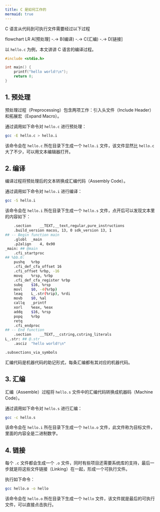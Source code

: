 ```yaml
---
title: C 是如何工作的
mermaid: true
---
```


C 语言从代码到可执行文件需要经过以下过程

<div class="mermaid">
flowchart LR
  A[预处理] -.-> B(编译) -.-> C(汇编) -.-> D[链接]
</div>

以 `hello.c` 为例，本文讲讲 C 语言的编译过程。

```c
#include <stdio.h>

int main() {
    printf("hello world!\n");
    return 0;
}
```

## 1. 预处理

预处理过程（Preprocessing）包含两项工作：引入头文件（Include Header）和拓展宏（Expand Macro）。

通过调用如下命令对 `hello.c` 进行预处理：

```bash
gcc -E hello.c > hello.i
```

该命令会在 `hello.c` 所在目录下生成一个 `hello.i` 文件，该文件显然比 `hello.c` 大了不少，可以用文本编辑器打开。

## 2. 编译

编译过程将预处理后的文本转换成汇编代码（Assembly Code）。

通过调用如下命令对 `hello.i` 进行编译：

```bash
gcc -S hello.i
```

该命令会在 `hello.i` 所在目录下生成一个 `hello.s` 文件，点开后可以发现文本里的内容如下：

```bash
	.section	__TEXT,__text,regular,pure_instructions
	.build_version macos, 13, 0	sdk_version 13, 1
## -- Begin function main
	.globl	_main                
	.p2align	4, 0x90
_main: ## @main
	.cfi_startproc
## %bb.0:
	pushq	%rbp
	.cfi_def_cfa_offset 16
	.cfi_offset %rbp, -16
	movq	%rsp, %rbp
	.cfi_def_cfa_register %rbp
	subq	$16, %rsp
	movl	$0, -4(%rbp)
	leaq	L_.str(%rip), %rdi
	movb	$0, %al
	callq	_printf
	xorl	%eax, %eax
	addq	$16, %rsp
	popq	%rbp
	retq
	.cfi_endproc
## -- End function
	.section	__TEXT,__cstring,cstring_literals
L_.str: ## @.str
	.asciz	"hello world!\n"

.subsections_via_symbols
```

汇编代码是机器代码的助记形式，每条汇编都有其对应的机器代码。

## 3. 汇编

汇编（Assemble）过程将 `hello.s` 文件中的汇编代码转换成机器码（Machine Code）。

通过调用如下命令对 `hello.s` 进行汇编：

```bash
gcc -c hello.s
```

该命令会在 `hello.i` 所在目录下生成一个 `hello.o` 文件，此文件称为目标文件，里面的内容全是二进制数字。

## 4. 链接

每个 `.c` 文件都会生成一个 `.o` 文件，同时有些项目还需要系统库的支持，最后一步就是将这些文件链接（Linking）在一起，形成一个可执行文件。

执行如下命令：

```bash
gcc hello.o -o hello
```

该命令会在 `hello.o` 所在目录下生成一个 `hello` 文件，该文件就是最后的可执行文件，可以直接点击执行。
